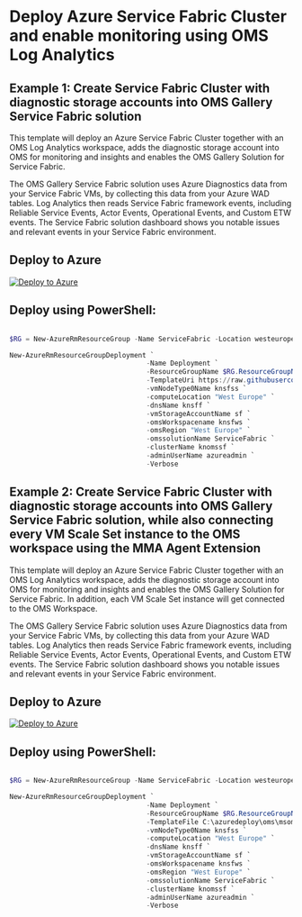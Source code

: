 # Deploy Azure Service Fabric Cluster and enable monitoring using OMS Log Analytics

## Example 1: Create Service Fabric Cluster with diagnostic storage accounts into OMS Gallery Service Fabric solution

This template will deploy an Azure Service Fabric Cluster together with an OMS Log Analytics workspace, adds the diagnostic storage account into OMS for monitoring and insights and enables the OMS Gallery Solution for Service Fabric.

The OMS Gallery Service Fabric solution uses Azure Diagnostics data from your Service Fabric VMs, by collecting this data from your Azure WAD tables. 
Log Analytics then reads Service Fabric framework events, including Reliable Service Events, Actor Events, Operational Events, and Custom ETW events. 
The Service Fabric solution dashboard shows you notable issues and relevant events in your Service Fabric environment.

## Deploy to Azure
[![Deploy to Azure](http://azuredeploy.net/deploybutton.png)](https://portal.azure.com/#create/Microsoft.Template/uri/https%3A%2F%2Fraw.githubusercontent.com%2Fkrnese%2Fazuredeploy%2Fmaster%2FOMS%2FMSOMS%2FServiceFabric%2F%2Fazuredeploy.json) 

## Deploy using PowerShell:
````powershell

$RG = New-AzureRmResourceGroup -Name ServiceFabric -Location westeurope

New-AzureRmResourceGroupDeployment `
                                  -Name Deployment `
                                  -ResourceGroupName $RG.ResourceGroupName `
                                  -TemplateUri https://raw.githubusercontent.com/krnese/AzureDeploy/master/OMS/MSOMS/ServiceFabric/azuredeploy.json `
                                  -vmNodeType0Name knsfss `
                                  -computeLocation "West Europe" `
                                  -dnsName knsff `
                                  -vmStorageAccountName sf `
                                  -omsWorkspacename knsfws `
                                  -omsRegion "West Europe" `
                                  -omssolutionName ServiceFabric `
                                  -clusterName knomssf `
                                  -adminUserName azureadmin `
                                  -Verbose
````                                   
## Example 2: Create Service Fabric Cluster with diagnostic storage accounts into OMS Gallery Service Fabric solution, while also connecting every VM Scale Set instance to the OMS workspace using the MMA Agent Extension

This template will deploy an Azure Service Fabric Cluster together with an OMS Log Analytics workspace, adds the diagnostic storage account into OMS for monitoring and insights and enables the OMS Gallery Solution for Service Fabric. In addition, each VM Scale Set instance will get connected to the OMS Workspace.

The OMS Gallery Service Fabric solution uses Azure Diagnostics data from your Service Fabric VMs, by collecting this data from your Azure WAD tables. 
Log Analytics then reads Service Fabric framework events, including Reliable Service Events, Actor Events, Operational Events, and Custom ETW events. 
The Service Fabric solution dashboard shows you notable issues and relevant events in your Service Fabric environment.

## Deploy to Azure
[![Deploy to Azure](http://azuredeploy.net/deploybutton.png)](https://portal.azure.com/#create/Microsoft.Template/uri/https%3A%2F%2Fraw.githubusercontent.com%2Fkrnese%2Fazuredeploy%2Fmaster%2FOMS%2FMSOMS%2FServiceFabric%2F%2Fazuredeployss.json) 

## Deploy using PowerShell:
````powershell

$RG = New-AzureRmResourceGroup -Name ServiceFabric -Location westeurope

New-AzureRmResourceGroupDeployment `
                                  -Name Deployment `
                                  -ResourceGroupName $RG.ResourceGroupName `
                                  -TemplateFile C:\azuredeploy\oms\msoms\servicefabric\azuredeploy.json `
                                  -vmNodeType0Name knsfss `
                                  -computeLocation "West Europe" `
                                  -dnsName knsff `
                                  -vmStorageAccountName sf `
                                  -omsWorkspacename knsfws `
                                  -omsRegion "West Europe" `
                                  -omssolutionName ServiceFabric `
                                  -clusterName knomssf `
                                  -adminUserName azureadmin `
                                  -Verbose
````                                   

